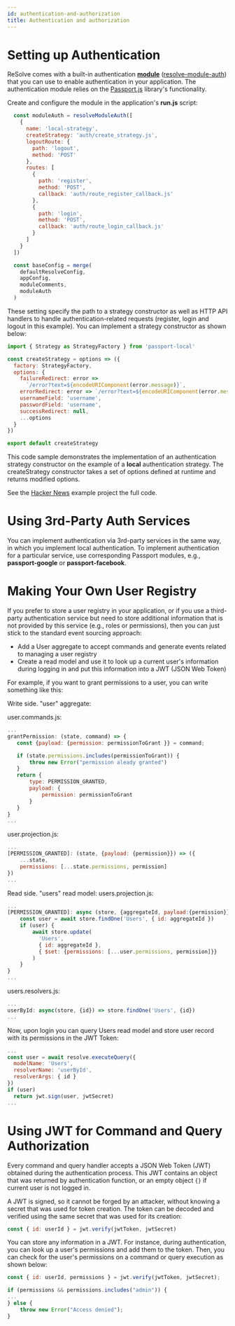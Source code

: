 ```yaml
---
id: authentication-and-authorization
title: Authentication and authorization
---
```


# Setting up Authentication

ReSolve comes with a built-in authentication **[module](./advanced-techniques.md#modules)** ([resolve-module-auth](../packages/modules/resolve-module-auth)) that you can use to enable authentication in your application. The authentication module relies on the [Passport.js](http://www.passportjs.org/) library's functionality.

Create and configure the module in the application's **run.js** script:

<!-- prettier-ignore-start -->

[embedmd]:# (../examples/hacker-news/run.js /^[[:blank:]]+const moduleAuth/ /^[[:blank:]]+\)/)
```js
  const moduleAuth = resolveModuleAuth([
    {
      name: 'local-strategy',
      createStrategy: 'auth/create_strategy.js',
      logoutRoute: {
        path: 'logout',
        method: 'POST'
      },
      routes: [
        {
          path: 'register',
          method: 'POST',
          callback: 'auth/route_register_callback.js'
        },
        {
          path: 'login',
          method: 'POST',
          callback: 'auth/route_login_callback.js'
        }
      ]
    }
  ])

  const baseConfig = merge(
    defaultResolveConfig,
    appConfig,
    moduleComments,
    moduleAuth
  )
```

<!-- prettier-ignore-end -->

These setting specify the path to a strategy constructor as well as HTTP API handlers to handle authentication-related requests (register, login and logout in this example). You can implement a strategy constructor as shown below:

<!-- prettier-ignore-start -->

[embedmd]:# (../examples/hacker-news/auth/create_strategy.js /^/ /\n$/)
```js
import { Strategy as StrategyFactory } from 'passport-local'

const createStrategy = options => ({
  factory: StrategyFactory,
  options: {
    failureRedirect: error =>
      `/error?text=${encodeURIComponent(error.message)}`,
    errorRedirect: error => `/error?text=${encodeURIComponent(error.message)}`,
    usernameField: 'username',
    passwordField: 'username',
    successRedirect: null,
    ...options
  }
})

export default createStrategy
```

<!-- prettier-ignore-end -->

This code sample demonstrates the implementation of an authentication strategy constructor on the example of a **local** authentication strategy. The createStrategy constructor takes a set of options defined at runtime and returns modified options.

See the [Hacker News](../examples/hacker-news) example project the full code.

# Using 3rd-Party Auth Services

You can implement authentication via 3rd-party services in the same way, in which you implement local authentication. To implement authentication for a particular service, use corresponding Passport modules, e.g., **passport-google** or **passport-facebook**.

# Making Your Own User Registry

If you prefer to store a user registry in your application, or if you use a third-party authentication service but need to store additional information that is not provided by this service (e.g., roles or permissions), then you can just stick to the standard event sourcing approach:

- Add a User aggregate to accept commands and generate events related to managing a user registry
- Create a read model and use it to look up a current user's information during logging in and put this information into a JWT (JSON Web Token)

For example, if you want to grant permissions to a user, you can write something like this:

Write side. "user" aggregate:

user.commands.js:

```js
...
grantPermission: (state, command) => {
   const {payload: {permission: permissionToGrant }} = command;

   if (state.permissions.includes(permissionToGrant)) {
       throw new Error("permission aleady granted")
   }
   return {
       type: PERMISSION_GRANTED,
       payload: {
           permission: permissionToGrant
       }
   }
}
...
```

user.projection.js:

```js
...
[PERMISSION_GRANTED]: (state, {payload: {permission}}) => ({
    ...state,
    permissions: [...state.permissions, permission]
})
...
```

Read side. "users" read model:
users.projection.js:

```js
...
[PERMISSION_GRANTED]: async (store, {aggregateId, payload:{permission}}) => {
    const user = await store.findOne('Users', { id: aggregateId })
    if (user) {
        await store.update(
          'Users',
          { id: aggregateId },
          { $set: {permissions: [...user.permissions, permission]}}
        )
    }
}
...
```

users.resolvers.js:

```js
...
userById: async(store, {id}) => store.findOne('Users', {id})
...
```

Now, upon login you can query Users read model and store user record with its permissions in the JWT Token:

```js
...
const user = await resolve.executeQuery({
  modelName: 'Users',
  resolverName: 'userById',
  resolverArgs: { id }
})
if (user)
  return jwt.sign(user, jwtSecret)
...
```

# Using JWT for Command and Query Authorization

Every command and query handler accepts a JSON Web Token (JWT) obtained during the authentication process. This JWT contains an object that was returned by authentication function, or an empty object `{}` if current user is not logged in.

A JWT is signed, so it cannot be forged by an attacker, without knowing a secret that was used for token creation. The token can be decoded and verified using the same secret that was used for its creation:

```js
const { id: userId } = jwt.verify(jwtToken, jwtSecret)
```

You can store any information in a JWT. For instance, during authentication, you can look up a
user's permissions and add them to the token. Then, you can check for the user's permissions on a command or query execution as shown below:

```js
const { id: userId, permissions } = jwt.verify(jwtToken, jwtSecret);

if (permissions && permissions.includes("admin")) {
...
} else {
    throw new Error("Access denied");
}
```
